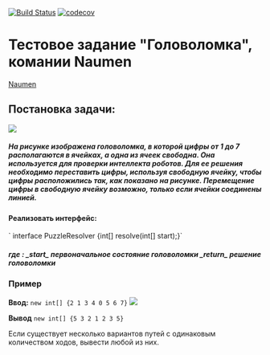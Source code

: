 [![Build Status](https://travis-ci.org/Daniil56/naumen.svg?branch=master)](https://travis-ci.org/Daniil56/naumen)
[![codecov](https://codecov.io/gh/Daniil56/naumen/branch/master/graph/badge.svg)](https://codecov.io/gh/Daniil56/naumen)
# Тестовое задание "Головоломка", комании Naumen
 <a href="https://www.naumen.ru"> Naumen</a>

 <p><h2>Постановка задачи: </h2></p> 
  
<img src="https://graphonline.ru/tmp/saved/wE/wEZJxniMdXFEprnp.png"></a>

<h5>На рисунке изображена головоломка, в которой цифры от 1 до 7 располагаются в ячейках, а одна из ячеек свободна. 
Она используется для проверки интеллекта роботов. Для ее решения необходимо переставить цифры, используя свободную
ячейку, чтобы цифры расположились так, как показано на рисунке. Перемещение цифры в свободную ячейку возможно, только
если ячейки соединены линией.</h5>

<h4>Реализовать интерфейс:</h4>
` interface PuzzleResolver {int[] resolve(int[] start);}`
<h5> где : _start_ первоначальное состояние головоломки
 _return_ решение головоломки</h5>
 
 
 <p><h3>Пример </h3></p>
 
**Ввод:** `new int[] {2 1 3 4 0 5 6 7}`
<img src="https://graphonline.ru/tmp/saved/tj/tjYbKRkjrbfOTeCX.png"></a>



**Вывод**
`new int[] {5 3 2 1 2 3 5}`

Если существует несколько вариантов путей с одинаковым количеством ходов, вывести любой из них.  





